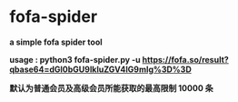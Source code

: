 # fofa-spider
**a simple fofa spider tool**

**usage : python3 fofa-spider.py -u https://fofa.so/result?qbase64=dGl0bGU9IkluZGV4IG9mIg%3D%3D**

**默认为普通会员及高级会员所能获取的最高限制 10000 条**
